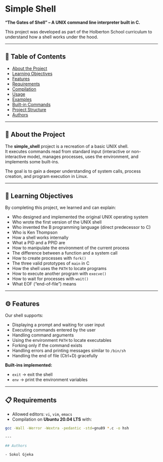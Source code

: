 # Simple Shell  
**“The Gates of Shell” – A UNIX command line interpreter built in C.**  

This project was developed as part of the Holberton School curriculum to understand how a shell works under the hood.  

---

## 📖 Table of Contents  
- [About the Project](#-about-the-project)  
- [Learning Objectives](#-learning-objectives)  
- [Features](#-features)  
- [Requirements](#-requirements)  
- [Compilation](#-compilation)  
- [Usage](#-usage)  
- [Examples](#-examples)  
- [Built-in Commands](#-built-in-commands)  
- [Project Structure](#-project-structure)  
- [Authors](#-authors)  

---

## 🔎 About the Project  
The **simple_shell** project is a recreation of a basic UNIX shell.  
It executes commands read from standard input (interactive or non-interactive mode), manages processes, uses the environment, and implements some built-ins.  

The goal is to gain a deeper understanding of system calls, process creation, and program execution in Linux.  

---

## 🎯 Learning Objectives  
By completing this project, we learned and can explain:  

- Who designed and implemented the original UNIX operating system  
- Who wrote the first version of the UNIX shell  
- Who invented the B programming language (direct predecessor to C)  
- Who is Ken Thompson  
- How a shell works internally  
- What a PID and a PPID are  
- How to manipulate the environment of the current process  
- The difference between a function and a system call  
- How to create processes with `fork()`  
- The three valid prototypes of `main` in C  
- How the shell uses the `PATH` to locate programs  
- How to execute another program with `execve()`  
- How to wait for processes with `wait()`  
- What EOF (“end-of-file”) means  

---

## ⚙️ Features  
Our shell supports:  

- Displaying a prompt and waiting for user input  
- Executing commands entered by the user  
- Handling command arguments  
- Using the environment `PATH` to locate executables  
- Forking only if the command exists  
- Handling errors and printing messages similar to `/bin/sh`  
- Handling the end of file (Ctrl+D) gracefully  

**Built-ins implemented:**  
- `exit` → exit the shell  
- `env` → print the environment variables  

---

## 📋 Requirements  
- Allowed editors: `vi`, `vim`, `emacs`  
- Compilation on **Ubuntu 20.04 LTS** with:  

```bash
gcc -Wall -Werror -Wextra -pedantic -std=gnu89 *.c -o hsh

---

## Authors 

- Sokol Gjeka